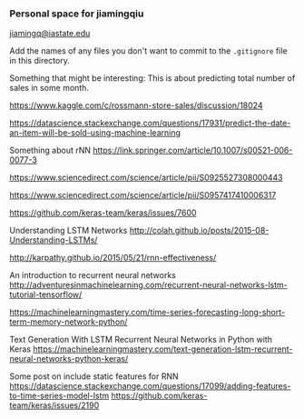 ### Personal space for jiamingqiu

jiamingq@iastate.edu

Add the names of any files you don't want to commit to the ```.gitignore``` file in this directory.

Something that might be interesting:
  This is about predicting total number of sales in some month.
  
  https://www.kaggle.com/c/rossmann-store-sales/discussion/18024
  
  https://datascience.stackexchange.com/questions/17931/predict-the-date-an-item-will-be-sold-using-machine-learning
  
  Something about rNN
  https://link.springer.com/article/10.1007/s00521-006-0077-3
  
  https://www.sciencedirect.com/science/article/pii/S0925527308000443
  
  https://www.sciencedirect.com/science/article/pii/S0957417410006317
  
  https://github.com/keras-team/keras/issues/7600
  
  Understanding LSTM Networks
  http://colah.github.io/posts/2015-08-Understanding-LSTMs/

  http://karpathy.github.io/2015/05/21/rnn-effectiveness/

  An introduction to recurrent neural networks
  http://adventuresinmachinelearning.com/recurrent-neural-networks-lstm-tutorial-tensorflow/

  https://machinelearningmastery.com/time-series-forecasting-long-short-term-memory-network-python/

  Text Generation With LSTM Recurrent Neural Networks in Python with Keras
  https://machinelearningmastery.com/text-generation-lstm-recurrent-neural-networks-python-keras/

  
  Some post on include static features for RNN
  https://datascience.stackexchange.com/questions/17099/adding-features-to-time-series-model-lstm
  https://github.com/keras-team/keras/issues/2190
